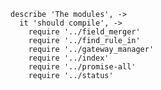     describe 'The modules', ->
      it 'should compile', ->
        require '../field_merger'
        require '../find_rule_in'
        require '../gateway_manager'
        require '../index'
        require '../promise-all'
        require '../status'
